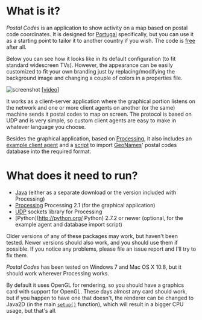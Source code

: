 What is it?
===========

_Postal Codes_ is an application to show activity on a map based on postal code coordinates. It is designed for [Portugal](http://en.wikipedia.org/wiki/Portugal) specifically, but you can use it as a starting point to tailor it to another country if you wish. The code is [free](http://www.opensource.org/licenses/mit-license.php) after all.

Below you can see how it looks like in its default configuration (to fit standard widescreen TVs). However, the appearance can be easily customized to fit your own branding just by replacing/modifying the background image and changing a couple of colors in a properties file.

![screenshot](http://www.carlos-rodrigues.com/projects/postalcodes/postalcodes.jpg)
[[video](http://www.youtube.com/watch?v=0PTb9AgNhrE)]

It works as a client-server application where the graphical portion listens on the network and one or more client agents on another (or the same) machine sends it postal codes to map on screen. The protocol is based on UDP and is very simple, so custom client agents are easy to make in whatever language you choose.

Besides the graphical application, based on [Processing](http://processing.org/), it also includes an [example client agent](more/testclient.py) and a [script](more/makedb.py) to import [GeoNames](http://www.geonames.org/postal-codes/postal-codes-portugal.html)' postal codes database into the required format.


What does it need to run?
=========================

  * [Java](http://www.oracle.com/technetwork/java/) (either as a separate download or the version included with Processing)
  * [Processing](http://processing.org/) Processing 2.1 (for the graphical application)
  * [UDP](http://ubaa.net/shared/processing/udp/) sockets library for Processing
  * [Python](http://python.org/ Python) 2.7.2 or newer (optional, for the example agent and database import script)

Older versions of any of these packages may work, but haven't been tested. Newer versions should also work, and you should use them if possible. If you notice any problems, please file an issue report and I'll try to fix them.

_Postal Codes_ has been tested on Windows 7 and Mac OS X 10.8, but it should work wherever Processing works.

By default it uses OpenGL for rendering, so you should have a graphics card with support for OpenGL. These days almost any card should work, but if you happen to have one that doesn't, the renderer can be changed to Java2D (in the main [`setup()`](PostalCodes.pde#L79) function), which will result in a bigger CPU usage, but that's all.
